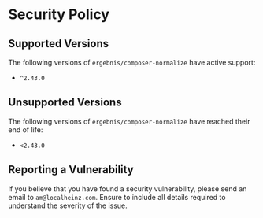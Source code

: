 # Security Policy

## Supported Versions

The following versions of `ergebnis/composer-normalize` have active support:

- `^2.43.0`

## Unsupported Versions

The following versions of `ergebnis/composer-normalize` have reached their end of life:

- `<2.43.0`

## Reporting a Vulnerability

If you believe that you have found a security vulnerability, please send an email to `am@localheinz.com`. Ensure to include all details required to understand the severity of the issue.
